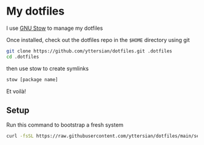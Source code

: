 # My dotfiles

I use [GNU Stow](https://www.gnu.org/software/stow/) to manage my dotfiles

Once installed, check out the dotfiles repo in the `$HOME` directory using git

```sh
git clone https://github.com/yttersian/dotfiles.git .dotfiles
cd .dotfiles
```

then use stow to create symlinks

```sh
stow [package name]
```

Et voilà!

## Setup

Run this command to bootstrap a fresh system

```sh
curl -fsSL https://raw.githubusercontent.com/yttersian/dotfiles/main/setup.sh | bash
```
